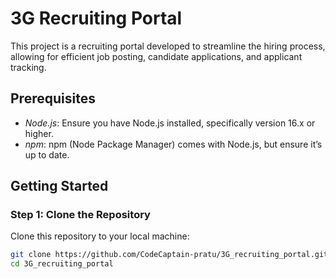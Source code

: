 # 3G Recruiting Portal

This project is a recruiting portal developed to streamline the hiring process, allowing for efficient job posting, candidate applications, and applicant tracking.

## Prerequisites

- *Node.js*: Ensure you have Node.js installed, specifically version 16.x or higher.
- *npm*: npm (Node Package Manager) comes with Node.js, but ensure it’s up to date.

## Getting Started

### Step 1: Clone the Repository

Clone this repository to your local machine:

```bash
git clone https://github.com/CodeCaptain-pratu/3G_recruiting_portal.git
cd 3G_recruiting_portal